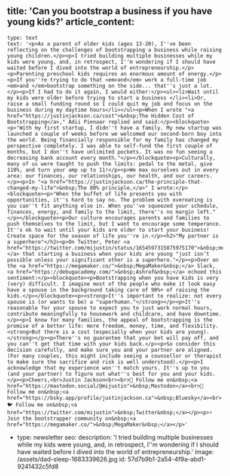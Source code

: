 title: 'Can you bootstrap a business if you have young kids?'
article_content:
  -
    type: text
    text: '<p>As a parent of older kids (ages 13-20), I''ve been reflecting on the challenges of bootstrapping a business while raising young children.</p><p>I tried building multiple businesses while my kids were young, and, in retrospect, I''m wondering if I should have waited before I dived into the world of entrepreneurship.</p><p>Parenting preschool kids requires an enormous amount of energy.</p><p>If you''re trying to do that <em>and</em> work a full-time job <em>and </em>bootstrap something on the side... that''s just a lot.</p><p>If I had to do it again, I would either:</p><ul><li>Wait until my kids were older before trying to start a business </li><li>Or, raise a small funding round so I could quit my job and focus on the business during my daytime hours</li></ul><p>When I wrote "<a href="https://justinjackson.ca/cost">&nbsp;The Hidden Cost of Bootstrapping</a>," Adii Pienaar replied and said:</p><blockquote><p>"With my first startup, I didn''t have a family. My new startup was launched a couple of weeks before we welcomed our second-born boy into the world. Being financially responsible for my family has changed my perspective completely. I was able to self-fund the first couple of months, but I don''t have unlimited pockets. It was no fun seeing a decreasing bank account every month."</p></blockquote><p>Culturally, many of us were taught to push the limits: pedal to the metal, give 110%, and turn your amp up to 11!</p><p>We max ourselves out in every area: our finances, our relationships, our health, and our careers.</p><p>In "<a href="https://justinjackson.ca/the-principle-that-changed-my-life">&nbsp;The 80% principle,</a>" I wrote:</p><blockquote><p>"When the buffet of life presents you with opportunities, it''s hard to say no. The problem with overeating is you can''t fit anything else in. When you''ve squeezed your schedule, finances, energy, and family to the limit, there''s no margin left."</p></blockquote><p>Our culture encourages parents and families to push themselves to the limit, but I want to encourage some temperance. It''s ok to wait until your kids are older to start your business! Create space for the season of life you''re in.</p><h2>"My partner is a superhero"</h2><p>On Twitter, Peter <a href="https://twitter.com/mijustin/status/1654597315875975170">&nbsp;mentioned&nbsp;</a> that starting a business when your kids are young "just isn’t possible unless your significant other is a superhero."</p><p>Over on the <a href="https://megamaker.co/">&nbsp;MegaMaker&nbsp;</a> Slack, <a href="https://debugacademy.com/">&nbsp;Ashraf&nbsp;</a> echoed this sentiment:</p><blockquote><p>Bootstrapping when you have kids is very (very) difficult. I imagine most of the people who make it look easy have a spouse in the background taking care of 90%+ of raising the kids.</p></blockquote><p><strong>It''s important to realize: not every spouse is (or wants to be) a "superhuman."</strong></p><p>It''s reasonable for your spouse to expect you to just work normal hours, contribute meaningfully to housework and childcare, and have downtime.</p><p>I know for many families, the appeal of bootstrapping is the promise of a better life: more freedom, money, time, and flexibility. <strong>But there is a cost (especially when your kids are young).</strong></p><p>There''s no guarantee that your bet will pay off, and you can''t get that time with your kids back.</p><p>So consider this decision carefully, and make sure you and your partner are aligned. (For many couples, this might include seeing a counsellor or therapist to make sure the sacrifice and risk is well understood).</p><p>I acknowledge that my experience won''t match yours. It''s up to you (and your partner) to figure out what''s best for you and your kids.</p><p>Cheers,<br>Justin Jackson<br><br>🐘 Follow me on&nbsp;<a href="https://mastodon.social/@mijustin">&nbsp;Mastodon</a><br>🔵 Follow me on&nbsp;<a href="https://bsky.app/profile/justinjackson.ca">&nbsp;Bluesky</a><br>🐦 Follow me on&nbsp;<a href="https://twitter.com/mijustin">&nbsp;Twitter&nbsp;</a></p><p>⚡ Join the bootstrapper community on&nbsp;<a href="https://megamaker.co/">&nbsp;MegaMaker&nbsp;</a></p>'
  -
    type: newsletter
seo:
  description: 'I tried building multiple businesses while my kids were young, and, in retrospect, I''m wondering if I should have waited before I dived into the world of entrepreneurship.'
  image: /assets/dad-sleep-1683339626.jpg
id: 57d7b9b1-2a54-4f9a-abd1-9241432c5fd8
